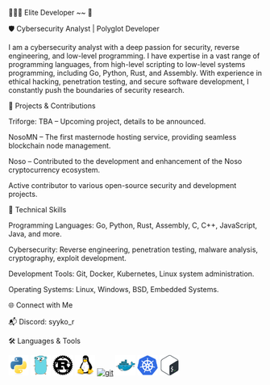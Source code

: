 👨🏼‍💻 Elite Developer ~~ 🌳

🛡️ Cybersecurity Analyst | Polyglot Developer

I am a cybersecurity analyst with a deep passion for security, reverse engineering, and low-level programming. I have expertise in a vast range of programming languages, from high-level scripting to low-level systems programming, including Go, Python, Rust, and Assembly. With experience in ethical hacking, penetration testing, and secure software development, I constantly push the boundaries of security research.

🚀 Projects & Contributions

Triforge: TBA – Upcoming project, details to be announced.

NosoMN – The first masternode hosting service, providing seamless blockchain node management.

Noso – Contributed to the development and enhancement of the Noso cryptocurrency ecosystem.

Active contributor to various open-source security and development projects.


🔧 Technical Skills

Programming Languages: Go, Python, Rust, Assembly, C, C++, JavaScript, Java, and more.

Cybersecurity: Reverse engineering, penetration testing, malware analysis, cryptography, exploit development.

Development Tools: Git, Docker, Kubernetes, Linux system administration.

Operating Systems: Linux, Windows, BSD, Embedded Systems.


🌐 Connect with Me

📬 Discord: syyko_r

🛠️ Languages & Tools

<p align="left"> 
  <a href="https://www.python.org" target="_blank"><img src="https://raw.githubusercontent.com/devicons/devicon/master/icons/python/python-original.svg" alt="python" width="40" height="40"/></a>
  <a href="https://golang.org/" target="_blank"><img src="https://raw.githubusercontent.com/devicons/devicon/master/icons/go/go-original.svg" alt="go" width="40" height="40"/></a>
  <a href="https://www.rust-lang.org/" target="_blank"><img src="https://raw.githubusercontent.com/devicons/devicon/master/icons/rust/rust-plain.svg" alt="rust" width="40" height="40"/></a>
  <a href="https://www.linux.org/" target="_blank"><img src="https://raw.githubusercontent.com/devicons/devicon/master/icons/linux/linux-original.svg" alt="linux" width="40" height="40"/></a>
  <a href="https://git-scm.com/" target="_blank"><img src="https://www.vectorlogo.zone/logos/git-scm/git-scm-icon.svg" alt="git" width="40" height="40"/></a>
  <a href="https://www.docker.com/" target="_blank"><img src="https://raw.githubusercontent.com/devicons/devicon/master/icons/docker/docker-original.svg" alt="docker" width="40" height="40"/></a>
  <a href="https://kubernetes.io/" target="_blank"><img src="https://raw.githubusercontent.com/devicons/devicon/master/icons/kubernetes/kubernetes-plain.svg" alt="kubernetes" width="40" height="40"/></a>
  <a href="https://www.gnu.org/software/bash/" target="_blank"><img src="https://raw.githubusercontent.com/devicons/devicon/master/icons/bash/bash-original.svg" alt="bash" width="40" height="40"/></a>
</p>
